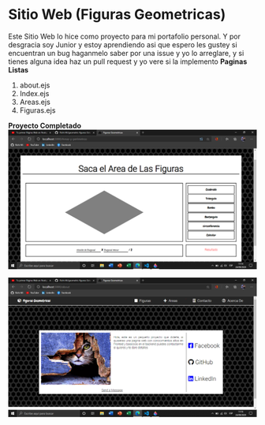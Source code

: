 # Sitio Web (Figuras Geometricas)
Este Sitio Web lo hice como proyecto para mi portafolio personal. Y por desgracia soy Junior y estoy aprendiendo asi que espero les gustey si encuentran un bug haganmelo saber por una issue y yo lo arreglare, y si tienes alguna idea haz un pull request y yo vere si la implemento
**Paginas Listas**
1. about.ejs
2. Index.ejs
3. Areas.ejs
4. Figuras.ejs

**Proyecto Completado**
![Image](https://github.com/Richi-Mi/geometric-figures/blob/master/src/public/img/figuras.png)

![Image](https://github.com/Richi-Mi/geometric-figures/blob/master/src/public/img/about.png)